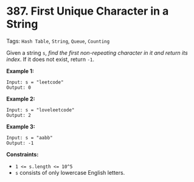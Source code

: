 # 387. First Unique Character in a String

Tags: `Hash Table`, `String`, `Queue`, `Counting`

Given a string `s`, _find the first non-repeating character in it and return its index_. If it does not exist, return `-1`.

**Example 1:**

```
Input: s = "leetcode"
Output: 0
```

**Example 2:**

```
Input: s = "loveleetcode"
Output: 2
```

**Example 3:**

```
Input: s = "aabb"
Output: -1
```

**Constraints:**

*   `1 <= s.length <= 10^5`
*   `s` consists of only lowercase English letters.